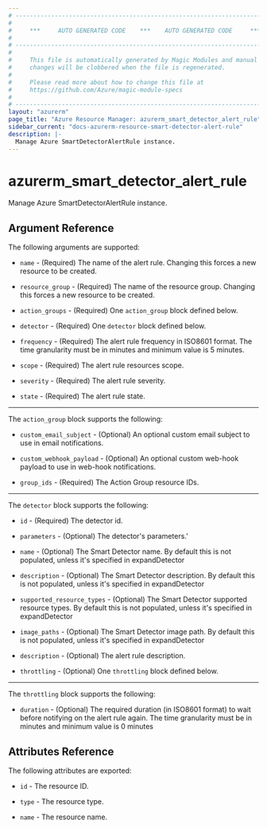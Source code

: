 ```yaml
---
# ----------------------------------------------------------------------------
#
#     ***     AUTO GENERATED CODE    ***    AUTO GENERATED CODE     ***
#
# ----------------------------------------------------------------------------
#
#     This file is automatically generated by Magic Modules and manual
#     changes will be clobbered when the file is regenerated.
#
#     Please read more about how to change this file at
#     https://github.com/Azure/magic-module-specs
#
# ----------------------------------------------------------------------------
layout: "azurerm"
page_title: "Azure Resource Manager: azurerm_smart_detector_alert_rule"
sidebar_current: "docs-azurerm-resource-smart-detector-alert-rule"
description: |-
  Manage Azure SmartDetectorAlertRule instance.
---
```


# azurerm_smart_detector_alert_rule

Manage Azure SmartDetectorAlertRule instance.


## Argument Reference

The following arguments are supported:

* `name` - (Required) The name of the alert rule. Changing this forces a new resource to be created.

* `resource_group` - (Required) The name of the resource group. Changing this forces a new resource to be created.

* `action_groups` - (Required) One `action_group` block defined below.

* `detector` - (Required) One `detector` block defined below.

* `frequency` - (Required) The alert rule frequency in ISO8601 format. The time granularity must be in minutes and minimum value is 5 minutes.

* `scope` - (Required) The alert rule resources scope.

* `severity` - (Required) The alert rule severity.

* `state` - (Required) The alert rule state.

---

The `action_group` block supports the following:

* `custom_email_subject` - (Optional) An optional custom email subject to use in email notifications.

* `custom_webhook_payload` - (Optional) An optional custom web-hook payload to use in web-hook notifications.

* `group_ids` - (Required) The Action Group resource IDs.

---

The `detector` block supports the following:

* `id` - (Required) The detector id.

* `parameters` - (Optional) The detector's parameters.'

* `name` - (Optional) The Smart Detector name. By default this is not populated, unless it's specified in expandDetector

* `description` - (Optional) The Smart Detector description. By default this is not populated, unless it's specified in expandDetector

* `supported_resource_types` - (Optional) The Smart Detector supported resource types. By default this is not populated, unless it's specified in expandDetector

* `image_paths` - (Optional) The Smart Detector image path. By default this is not populated, unless it's specified in expandDetector

* `description` - (Optional) The alert rule description.

* `throttling` - (Optional) One `throttling` block defined below.

---

The `throttling` block supports the following:

* `duration` - (Optional) The required duration (in ISO8601 format) to wait before notifying on the alert rule again. The time granularity must be in minutes and minimum value is 0 minutes

## Attributes Reference

The following attributes are exported:

* `id` - The resource ID.

* `type` - The resource type.

* `name` - The resource name.
